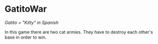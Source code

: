 # GatitoWar
<i>Gatito = "Kitty" in Spanish</i>

In this game there are two cat armies. They have to destroy each other's base in order to win.
